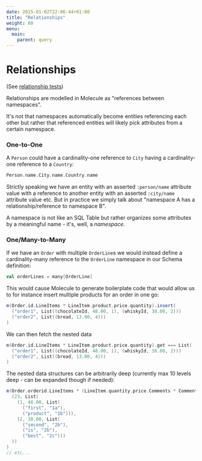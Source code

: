 ```yaml
---
date: 2015-01-02T22:06:44+01:00
title: "Relationships"
weight: 60
menu:
  main:
    parent: query
---
```


# Relationships

(See [relationship tests](https://github.com/scalamolecule/molecule/blob/master/coretest/src/test/scala/molecule/ref))

Relationships are modelled in Molecule as "references between namespaces".

It's not that namespaces automatically become entities referencing each other but rather that referenced entities will likely pick attributes from a certain namespace. 

### One-to-One

A `Person` could have a cardinality-one reference to `City` having a cardinality-one reference to a `Country`:

```scala
Person.name.City.name.Country.name
```

Strictly speaking we have an entity with an asserted `:person/name` attribute value with a reference to another entity with an asserted `:city/name` attribute value etc. But in practice we simply talk about "namespace A has a relationship/reference to namespace B".

A namespace is not like an SQL Table but rather organizes some attributes by a meaningful name - it's, well, a _namespace_.


### One/Many-to-Many


If we have an `Order` with multiple `OrderLine`s we would instead define a cardinality-many reference to the `OrderLine` namespace in our Schema definition:

```scala
val orderLines = many[OrderLine]
```
This would cause Molecule to generate boilerplate code that would allow us to for instance insert multiple products for an order in one go:

```scala
m(Order.id.LineItems * LineItem.product.price.quantity).insert(
  ("order1", List((chocolateId, 48.00, 1), (whiskyId, 38.00, 2)))
  ("order2", List((bread, 13.00, 4)))  
)
```

We can then fetch the nested data

```scala
m(Order.id.LineItems * LineItem.product.price.quantity).get === List(
  ("order1", List((chocolateId, 48.00, 1), (whiskyId, 38.00, 2)))
  ("order2", List((bread, 13.00, 4)))  
)
```

The nested data structures can be arbitrarily deep (currently max 10 levels deep - can be expanded though if needed):

```scala
m(Order.orderid.LineItems * (LineItem.quantity.price.Comments * Comment.text.descr)).get === List(
  (23, List(
    (1, 48.00, List(
      ("first", "1a"),
      ("product", "1b"))),
    (2, 38.00, List(
      ("second", "2b"),
      ("is", "2b"),
      ("best", "2c")))
  ))
)
// etc...
```